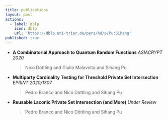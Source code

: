 ```yaml
---
title: publications
layout: post
actions:
  - label: dblp
    icon: dblp
    url: 'https://dblp.uni-trier.de/pers/hd/p/Pu:Sihang'
published: true
---
```


- **A Combinatorial Approach to Quantum Random Functions** *ASIACRYPT 2020*
  > Nico Döttling and Giulio Malavolta and Sihang Pu

- **Multiparty Cardinality Testing for Threshold Private Set Intersection** *EPRINT 2020/1307*
  > Pedro Branco and Nico Döttling and Sihang Pu

- **Reusable Laconic Private Set Intersection (and More)** *Under Review*
  > Pedro Branco and Nico Döttling and Sihang Pu
